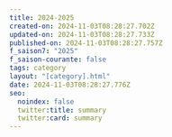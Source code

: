 ```yaml
---
title: 2024-2025
created-on: 2024-11-03T08:28:27.702Z
updated-on: 2024-11-03T08:28:27.733Z
published-on: 2024-11-03T08:28:27.757Z
f_saison7: "2025"
f_saison-courante: false
tags: category
layout: "[category].html"
date: 2024-11-03T08:28:27.776Z
seo:
  noindex: false
  twitter:title: summary
  twitter:card: summary
---
```

